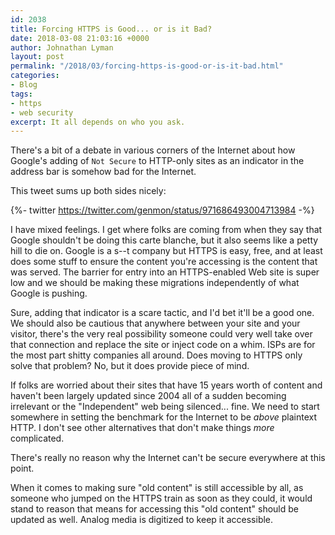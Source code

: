 ```yaml
---
id: 2038
title: Forcing HTTPS is Good... or is it Bad?
date: 2018-03-08 21:03:16 +0000
author: Johnathan Lyman
layout: post
permalink: "/2018/03/forcing-https-is-good-or-is-it-bad.html"
categories:
- Blog
tags:
- https
- web security
excerpt: It all depends on who you ask.
---
```

There's a bit of a debate in various corners of the Internet about how Google's adding of `Not Secure` to HTTP-only sites as an indicator in the address bar is somehow bad for the Internet.

This tweet sums up both sides nicely:

{%- twitter https://twitter.com/genmon/status/971686493004713984 -%}

I have mixed feelings. I get where folks are coming from when they say that Google shouldn't be doing this carte blanche, but it also seems like a petty hill to die on. Google is a s--t company but HTTPS is easy, free, and at least does some stuff to ensure the content you're accessing is the content that was served. The barrier for entry into an HTTPS-enabled Web site is super low and we should be making these migrations independently of what Google is pushing.

Sure, adding that indicator is a scare tactic, and I'd bet it'll be a good one. We should also be cautious that anywhere between your site and your visitor, there's the very real possibility someone could very well take over that connection and replace the site or inject code on a whim. ISPs are for the most part shitty companies all around. Does moving to HTTPS only solve that problem? No, but it does provide piece of mind.

If folks are worried about their sites that have 15 years worth of content and haven't been largely updated since 2004 all of a sudden becoming irrelevant or the "Independent" web being silenced... fine. We need to start somewhere in setting the benchmark for the Internet to be _above_ plaintext HTTP. I don't see other alternatives that don't make things _more_ complicated.

There's really no reason why the Internet can't be secure everywhere at this point.

When it comes to making sure "old content" is still accessible by all, as someone who jumped on the HTTPS train as soon as they could, it would stand to reason that means for accessing this "old content" should be updated as well. Analog media is digitized to keep it accessible.